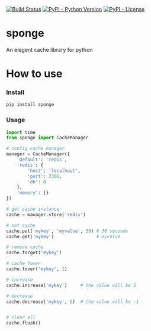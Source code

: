 [![Build Status](https://travis-ci.org/IamBusy/sponge.svg?branch=master)](https://travis-ci.org/IamBusy/sponge)
[![PyPI - Python Version](https://img.shields.io/pypi/pyversions/sponge.svg)](https://pypi.org/project/sponge/#description)
[![PyPI - License](https://img.shields.io/pypi/l/sponge.svg)](https://pypi.org/project/sponge/#description)


# sponge
An elegent  cache library for python

# How to use

### Install
```bash
pip install sponge
```

### Usage

```python
import time
from sponge import CacheManager

# config cache manager
manager = CacheManager({
    'default': 'redis',
    'redis': {
        'host': 'localhost',
        'port': 3306,
        'db': 0
    },
    'memory': {}
})

# get cache instance
cache = manager.store('redis')

# set cache
cache.put('mykey', 'myvalue', 30) # 30 seconds
cache.get('mykey')                # myvalue

# remove cache
cache.forget('mykey')

# cache fover
cache.fover('mykey', 1)

# increase
cache.increase('mykey')     # the value will be 2

# decrease
cache.decrease('mykey', 2)  # the value will be -1


# clear all
cache.flush()

```


